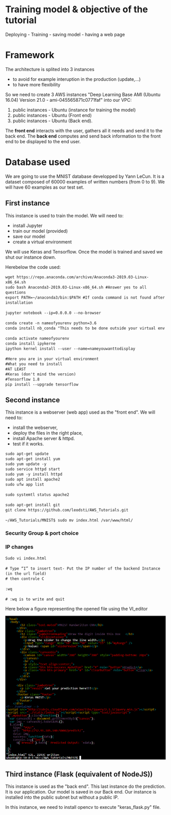 # Training model & objective of the tutorial
 Deploying - Training - saving model - having a web page

# Framework

The architecture is splited into 3 instances
* to avoid for example interuption in the production (update,...)
* to have more flexibility

So we need to create 3 AWS instances "Deep Learning Base AMI (Ubuntu 16.04) Version 21.0 - ami-045565871c0771faf" into our VPC:
1. public instances - Ubuntu (instance for training the model)
1. public instances - Ubuntu (Front end)
1. public instances - Ubuntu (Back end).

The **front end** interacts with the user, gathers all it needs and send it to the back end.
The **back end** computes and send back information to the front end to be displayed to the end user.

# Database used

We are going to use the MNIST database developped by Yann LeCun. It is a dataset composed of 60000 examples of written numbers (from 0 to 9). We will have 60 examples as our test set.

## First instance

This instance is used to train the model. We will need to:
* install Jupyter
* train our model (provided)
* save our model
* create a virtual environment

We will use Keras and Tensorflow. Once the model is trained and saved we shut our instance down.

Herebelow the code used:

```
wget https://repo.anaconda.com/archive/Anaconda3-2019.03-Linux-x86_64.sh
sudo bash Anaconda3-2019.03-Linux-x86_64.sh #Answer yes to all questions
export PATH=~/anaconda3/bin:$PATH #If conda command is not found after installation

jupyter notebook --ip=0.0.0.0 --no-browser

conda create -n nameofyourenv python=3.6
conda install nb_conda "This needs to be done outside your virtual env

conda activate nameofyourenv
conda install ipykerne
ipython kernel install --user --name=nameyouwanttodisplay

#Here you are in your virtual environment
#What you need to install
#AT LEAST
#Keras (don't mind the version)
#Tensorflow 1.8
pip install --upgrade tensorflow

```

## Second instance

This instance is a webserver (web app) used as the "front end". We will need to:
* install the webserver,
* deploy the files in the right place,
* install Apache server & httpd.
* test if it works.

```
sudo apt-get update
sudo apt-get install yum
sudo yum update -y
sudo service httpd start
sudo yum -y install httpd
sudo apt install apache2
sudo ufw app list

sudo systemtl status apache2

sudo apt-get install git
git clone https://github.com/leodsti/AWS_Tutorials.git

~/AWS_Tutorials/MNIST$ sudo mv index.html /var/www/html/

```
### Security Group & port choice

### IP changes
```
Sudo vi index.html

# Type “I” to insert text- Put the IP number of the backend Instance (in the url field)
# then controle C

:wq

# :wq is to write and quit
```
Here below a figure representing the opened file using the VI_editor

![Légende](IP_change.png)

## Third instance (Flask (equivalent of NodeJS))

This instance is used as the "back end". This last instance do the prediction. It is our application. Our model is saved in our Back end. Our instance is installed into the public subnet but without a public IP.

In this instance, we need to install opencv to execute "keras_flask.py" file.
